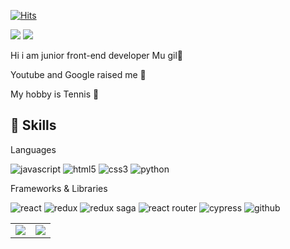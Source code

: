 [![Hits](https://hits.seeyoufarm.com/api/count/incr/badge.svg?url=https%3A%2F%2Fgithub.com%2Fgilmujjang&count_bg=%2361DAFB&title_bg=%235A5A5A&icon=react.svg&icon_color=%2361DAFB&title=hits&edge_flat=false)](https://github.com/gilmujjang)

<a href="https://velog.io/@alsanrlf" target="_blank"><img src="https://img.shields.io/badge/Velog-20c997?style=flat-square&logo=Vimeo&logoColor=white"/></a>
<a href="https://gilmujjang.develofolio.com/" target="_blank"><img src="https://img.shields.io/badge/portfolio-111111?style=flat-square&logo=notion&logoColor=white"/></a>

Hi i am junior front-end developer Mu gil:wave:

Youtube and Google raised me :baby:

My hobby is Tennis :tennis:

## :muscle: Skills

Languages

<p align="left">
<img alt="javascript" src="https://img.shields.io/badge/javascript-F7DF1E?style=for-the-badge&logo=javascript&logoColor=black">
<img alt="html5" src="https://img.shields.io/badge/html5-E34F26?style=for-the-badge&logo=html5&logoColor=black">
<img alt="css3" src="https://img.shields.io/badge/css3-1572B6?style=for-the-badge&logo=css3&logoColor=black">
<img alt="python" src="https://img.shields.io/badge/python-3776AB?style=for-the-badge&logo=python&logoColor=white">
</p>

Frameworks & Libraries

<p align="left">
<img alt="react" src="https://img.shields.io/badge/react-61DAFB?style=for-the-badge&logo=react&logoColor=black">
<img alt="redux" src="https://img.shields.io/badge/redux-764ABC?style=for-the-badge&logo=redux&logoColor=black">
<img alt="redux saga" src="https://img.shields.io/badge/redux saga-999999?style=for-the-badge&logo=reduxsaga&logoColor=black">
<img alt="react router" src="https://img.shields.io/badge/react router-CA4245?style=for-the-badge&logo=reactrouter&logoColor=white">
<img alt="cypress" src="https://img.shields.io/badge/cypress-17202C?style=for-the-badge&logo=cypress&logoColor=white">
<img alt="github" src="https://img.shields.io/badge/github-181717?style=for-the-badge&logo=github&logoColor=white">
</p>

<table>
  <tr>
    <td><img src="http://mazassumnida.wtf/api/v2/generate_badge?boj=alsanrlf"/>
  </td>
    <td><img src="https://github-readme-stats.vercel.app/api?username=gilmujjang&show_icons=true&theme=vue"/></td>
  </tr>
</table>
